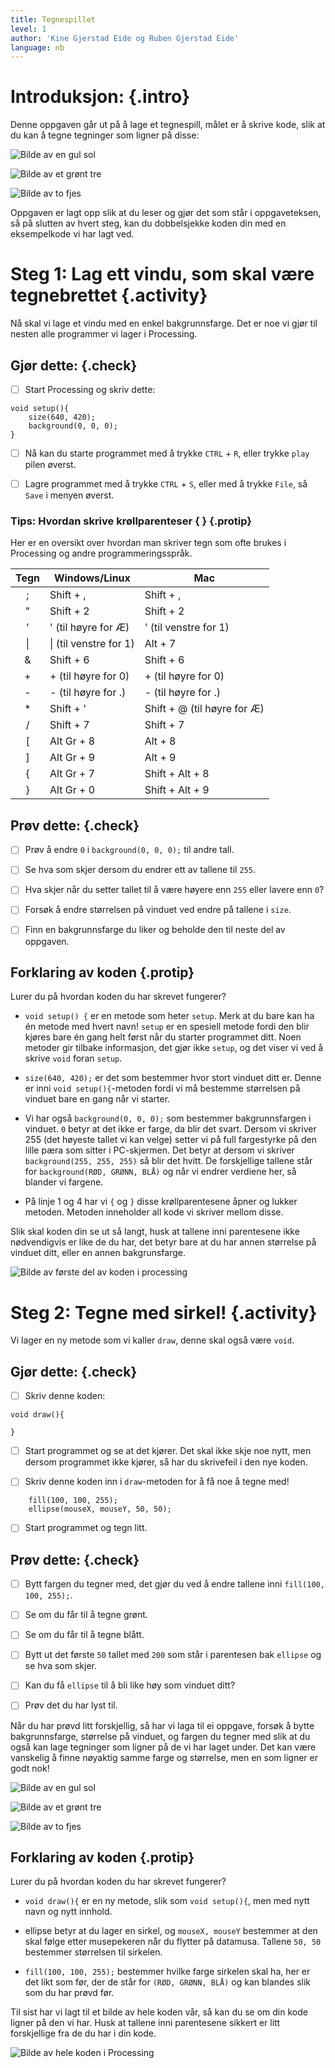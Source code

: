 ```yaml
---
title: Tegnespillet
level: 1
author: 'Kine Gjerstad Eide og Ruben Gjerstad Eide'
language: nb
---
```



# Introduksjon: {.intro}

Denne oppgaven går ut på å lage et tegnespill, målet er å skrive kode, slik at
du kan å tegne tegninger som ligner på disse:

![Bilde av en gul sol](Gulsol.png)

![Bilde av et grønt tre](gronttre.png)

![Bilde av to fjes](tofjes.png)

Oppgaven er lagt opp slik at du leser og gjør det som står i oppgaveteksen, så
på slutten av hvert steg, kan du dobbelsjekke koden din med en eksempelkode vi
har lagt ved.


# Steg 1: Lag ett vindu, som skal være tegnebrettet {.activity}

Nå skal vi lage et vindu med en enkel bakgrunnsfarge. Det er noe vi gjør til
nesten alle programmer vi lager i Processing.

## Gjør dette: {.check}

- [ ] Start Processing og skriv dette:

```processing
void setup(){
	size(640, 420);
	background(0, 0, 0);
}
```

- [ ] Nå kan du starte programmet med å trykke `CTRL` + `R`, eller trykke `play`
      pilen øverst.

- [ ] Lagre programmet med å trykke `CTRL` + `S`, eller med å trykke `File`, så
      `Save` i menyen øverst.

### Tips: Hvordan skrive krøllparenteser { } {.protip}

Her er en oversikt over hvordan man skriver tegn som ofte brukes
i Processing og andre programmeringsspråk.

| Tegn | Windows/Linux          | Mac                         |
|:----:| ---------------------- | --------------------------- |
| ;    | Shift + ,              | Shift + ,                   |
| "    | Shift + 2              | Shift + 2                   |
| \'   | \' (til høyre for Æ)   | \' (til venstre for 1)      |
| \|   | \| (til venstre for 1) | Alt + 7                     |
| \&   | Shift + 6              | Shift + 6                   |
| +    | + (til høyre for 0)    | + (til høyre for 0)         |
| -    | - (til høyre for .)    | - (til høyre for .)         |
| *    | Shift + '              | Shift + @ (til høyre for Æ) |
| /    | Shift + 7              | Shift + 7                   |
| \[   | Alt Gr + 8             | Alt + 8                     |
| \]   | Alt Gr + 9             | Alt + 9                     |
| {    | Alt Gr + 7             | Shift + Alt + 8             |
| }    | Alt Gr + 0             | Shift + Alt + 9             |

## Prøv dette: {.check}

- [ ] Prøv å endre `0` i `background(0, 0, 0);` til andre tall.

- [ ] Se hva som skjer dersom du endrer ett av tallene til `255`.

- [ ] Hva skjer når du setter tallet til å være høyere enn `255` eller lavere
      enn `0`?

- [ ] Forsøk å endre størrelsen på vinduet ved endre på tallene i `size`.

- [ ] Finn en bakgrunnsfarge du liker og beholde den til neste del av oppgaven.

## Forklaring av koden {.protip}

Lurer du på hvordan koden du har skrevet fungerer?

- `void setup() {` er en metode som heter `setup`. Merk at du bare kan ha én
  metode med hvert navn! `setup` er en spesiell metode fordi den blir kjøres
  bare én gang helt først når du starter programmet ditt. Noen metoder gir
  tilbake informasjon, det gjør ikke `setup`, og det viser vi ved å skrive
  `void` foran `setup`.

- `size(640, 420);` er det som bestemmer hvor stort vinduet ditt er. Denne er
  inni `void setup(){`-metoden fordi vi må bestemme størrelsen på vinduet bare
  en gang når vi starter.

- Vi har også `background(0, 0, 0);` som bestemmer bakgrunnsfargen i vinduet.
  `0` betyr at det ikke er farge, da blir det svart. Dersom vi skriver 255 (det
  høyeste tallet vi kan velge) setter vi på full fargestyrke på den lille pæra
  som sitter i PC-skjermen. Det betyr at dersom vi skriver `background(255, 255,
  255)` så blir det hvitt. De forskjellige tallene står for `background(RØD,
  GRØNN, BLÅ)` og når vi endrer verdiene her, så blander vi fargene.

-	På linje 1 og 4 har vi `{` og `}` disse krøllparentesene åpner og lukker
     metoden. Metoden inneholder all kode vi skriver mellom disse.

Slik skal koden din se ut så langt, husk at tallene inni parentesene ikke
nødvendigvis er like de du har, det betyr bare at du har annen størrelse på
vinduet ditt, eller en annen bakgrunsfarge.

![Bilde av første del av koden i processing](steg1.png)


# Steg 2: Tegne med sirkel! {.activity}

Vi lager en ny metode som vi kaller `draw`, denne skal også være `void`.

## Gjør dette: {.check}

- [ ] Skriv denne koden:

```processing
void draw(){

}
```

- [ ] Start programmet og se at det kjører. Det skal ikke skje noe nytt, men
      dersom programmet ikke kjører, så har du skrivefeil i den nye koden.

- [ ] Skriv denne koden inn i `draw`-metoden for å få noe å tegne med!

```processing
	fill(100, 100, 255);
	ellipse(mouseX, mouseY, 50, 50);
```
- [ ] Start programmet og tegn litt.

## Prøv dette: {.check}

- [ ] Bytt fargen du tegner med, det gjør du ved å endre tallene inni `fill(100,
      100, 255);`.

- [ ] Se om du får til å tegne grønt.

- [ ] Se om du får til å tegne blått.

- [ ] Bytt ut det første `50` tallet med `200` som står i parentesen bak
      `ellipse` og se hva som skjer.

- [ ] Kan du få `ellipse` til å bli like høy som vinduet ditt?

- [ ] Prøv det du har lyst til.

Når du har prøvd litt forskjellig, så har vi laga til ei oppgave, forsøk å bytte
bakgrunnsfarge, størrelse på vinduet, og fargen du tegner med slik at du også
kan lage tegninger som ligner på de vi har laget under. Det kan være vanskelig å
finne nøyaktig samme farge og størrelse, men en som ligner er godt nok!

![Bilde av en gul sol](Gulsol.png)

![Bilde av et grønt tre](gronttre.png)

![Bilde av to fjes](tofjes.png)


## Forklaring av koden {.protip}

Lurer du på hvordan koden du har skrevet fungerer?

-	`void draw(){` er en ny metode, slik som `void setup(){`, men med nytt
	navn og nytt innhold.

-	ellipse betyr at du lager en sirkel, og `mouseX, mouseY` bestemmer at den
	skal følge etter musepekeren når du flytter på datamusa. Tallene `50, 50`
	bestemmer størrelsen til sirkelen.

-	`fill(100, 100, 255);` bestemmer hvilke farge sirkelen skal ha, her er det
	likt som før, der de står for `(RØD, GRØNN, BLÅ)` og kan blandes slik som du
	har prøvd før.

Til sist har vi lagt til et bilde av hele koden vår, så kan du se om din kode
ligner på den vi har. Husk at tallene inni parentesene sikkert er litt
forskjellige fra de du har i din kode.

![Bilde av hele koden i Processing](helekoden.png)
